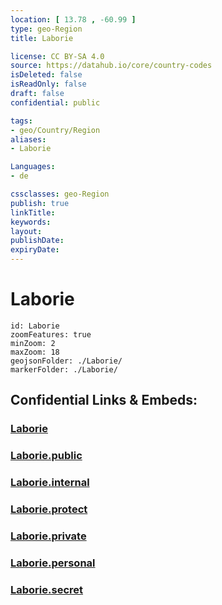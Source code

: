 ```yaml
---
location: [ 13.78 , -60.99 ] 
type: geo-Region
title: Laborie

license: CC BY-SA 4.0
source: https://datahub.io/core/country-codes
isDeleted: false
isReadOnly: false
draft: false
confidential: public

tags:
- geo/Country/Region
aliases:
- Laborie

Languages:
- de

cssclasses: geo-Region
publish: true
linkTitle: 
keywords: 
layout: 
publishDate: 
expiryDate: 
---
```


# Laborie

```leaflet
id: Laborie
zoomFeatures: true 
minZoom: 2 
maxZoom: 18
geojsonFolder: ./Laborie/
markerFolder: ./Laborie/
```


## Confidential Links & Embeds: 

### [Laborie](/_Standards/Earth/Continent/America~Caribbean/Saint_Lucia/Districts~Saint_Lucia/Laborie.md) 

### [Laborie.public](/_public/Earth/Continent/America~Caribbean/Saint_Lucia/Districts~Saint_Lucia/Laborie.public.md) 

### [Laborie.internal](/_internal/Earth/Continent/America~Caribbean/Saint_Lucia/Districts~Saint_Lucia/Laborie.internal.md) 

### [Laborie.protect](/_protect/Earth/Continent/America~Caribbean/Saint_Lucia/Districts~Saint_Lucia/Laborie.protect.md) 

### [Laborie.private](/_private/Earth/Continent/America~Caribbean/Saint_Lucia/Districts~Saint_Lucia/Laborie.private.md) 

### [Laborie.personal](/_personal/Earth/Continent/America~Caribbean/Saint_Lucia/Districts~Saint_Lucia/Laborie.personal.md) 

### [Laborie.secret](/_secret/Earth/Continent/America~Caribbean/Saint_Lucia/Districts~Saint_Lucia/Laborie.secret.md)

